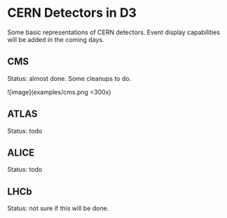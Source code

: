 # CERN Detectors in D3

Some basic representations of CERN detectors.
Event display capabilities will be added in the coming days.

## CMS

Status: almost done. Some cleanups to do.

![image](examples/cms.png =300x)

## ATLAS

Status: todo

## ALICE

Status: todo

## LHCb

Status: not sure if this will be done.